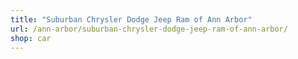 ```yaml
---
title: "Suburban Chrysler Dodge Jeep Ram of Ann Arbor"
url: /ann-arbor/suburban-chrysler-dodge-jeep-ram-of-ann-arbor/
shop: car
---
```

